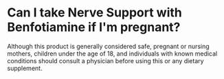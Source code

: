 # Can I take Nerve Support with Benfotiamine if I'm pregnant?

Although this product is generally considered safe, pregnant or nursing mothers, children under the age of 18, and individuals with known medical conditions should consult a physician before using this or any dietary supplement.